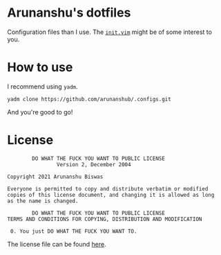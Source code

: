 # Arunanshu's dotfiles

Configuration files than I use. The [`init.vim`](/.config/nvim/init.vim) might
be of some interest to you.

# How to use

I recommend using `yadm`.

```shell
yadm clone https://github.com/arunanshub/.configs.git
```

And you're good to go!

# License

```none
        DO WHAT THE FUCK YOU WANT TO PUBLIC LICENSE
                Version 2, December 2004

Copyright 2021 Arunanshu Biswas

Everyone is permitted to copy and distribute verbatim or modified
copies of this license document, and changing it is allowed as long
as the name is changed.

        DO WHAT THE FUCK YOU WANT TO PUBLIC LICENSE
TERMS AND CONDITIONS FOR COPYING, DISTRIBUTION AND MODIFICATION

 0. You just DO WHAT THE FUCK YOU WANT TO.
```

The license file can be found [here](LICENSE).
